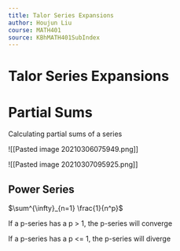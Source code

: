```yaml
---
title: Talor Series Expansions
author: Houjun Liu
course: MATH401
source: KBhMATH401SubIndex
---
```


# Talor Series Expansions

# Partial Sums
Calculating partial sums of a series

![[Pasted image 20210306075949.png]]


![[Pasted image 20210307095925.png]]


## Power Series
$\sum^{\infty}_{n=1} \frac{1}{n^p}$

If a p-series has a p > 1, the p-series will converge

If a p-series has a p <= 1, the p-series will diverge



